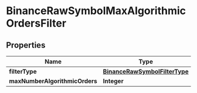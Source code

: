 # BinanceRawSymbolMaxAlgorithmicOrdersFilter

## Properties
Name | Type | Description | Notes
------------ | ------------- | ------------- | -------------
**filterType** | [**BinanceRawSymbolFilterType**](BinanceRawSymbolFilterType.md) |  |  [optional]
**maxNumberAlgorithmicOrders** | **Integer** |  |  [optional]
